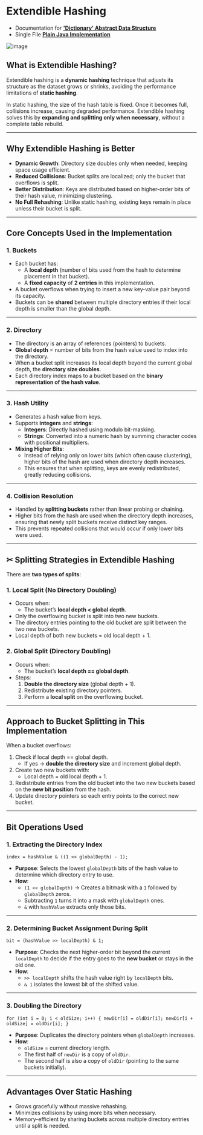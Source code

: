 # Extendible Hashing
- Documentation for [<u><b>'Dictionary' Abstract Data Structure</b></u>](https://github.com/yashasviyadav1/dsa-questions/blob/main/Core-Concepts/Dictionaries.md)
- Single File [<u><b>Plain Java Implementation</b></u>](https://github.com/yashasviyadav1/dsa-questions/blob/main/Core-Concepts/ExtendibleHashingImplementation.java)

![image](https://camo.githubusercontent.com/9b83451d6e50b6317ed46f49f1ffc2d6e9c1027c0e6f7aedbeb8450af3f771e0/68747470733a2f2f6d656469612e6765656b73666f726765656b732e6f72672f77702d636f6e74656e742f75706c6f6164732f32303139303830363136303031352f42617369632d5374727563747572652d6f662d457874656e6469626c652d48617368696e672e706e67)
## What is Extendible Hashing?
Extendible hashing is a **dynamic hashing** technique that adjusts its structure as the dataset grows or shrinks, avoiding the performance limitations of **static hashing**.

In static hashing, the size of the hash table is fixed. Once it becomes full, collisions increase, causing degraded performance. Extendible hashing solves this by **expanding and splitting only when necessary**, without a complete table rebuild.

---

## Why Extendible Hashing is Better
- **Dynamic Growth**: Directory size doubles only when needed, keeping space usage efficient.
- **Reduced Collisions**: Bucket splits are localized; only the bucket that overflows is split.
- **Better Distribution**: Keys are distributed based on higher-order bits of their hash value, minimizing clustering.
- **No Full Rehashing**: Unlike static hashing, existing keys remain in place unless their bucket is split.

---

## Core Concepts Used in the Implementation

### 1. **Buckets**
- Each bucket has:
    - A **local depth** (number of bits used from the hash to determine placement in that bucket).
    - A **fixed capacity** of **2 entries** in this implementation.
- A bucket overflows when trying to insert a new key-value pair beyond its capacity.
- Buckets can be **shared** between multiple directory entries if their local depth is smaller than the global depth.

---

### 2. **Directory**
- The directory is an array of references (pointers) to buckets.
- **Global depth** = number of bits from the hash value used to index into the directory.
- When a bucket split increases its local depth beyond the current global depth, the **directory size doubles**.
- Each directory index maps to a bucket based on the **binary representation of the hash value**.

---

### 3. **Hash Utility**
- Generates a hash value from keys.
- Supports **integers** and **strings**:
    - **Integers**: Directly hashed using modulo bit-masking.
    - **Strings**: Converted into a numeric hash by summing character codes with positional multipliers.
- **Mixing Higher Bits**:
    - Instead of relying only on lower bits (which often cause clustering), higher bits of the hash are used when directory depth increases.
    - This ensures that when splitting, keys are evenly redistributed, greatly reducing collisions.

---

### 4. **Collision Resolution**
- Handled by **splitting buckets** rather than linear probing or chaining.
- Higher bits from the hash are used when the directory depth increases, ensuring that newly split buckets receive distinct key ranges.
- This prevents repeated collisions that would occur if only lower bits were used.

---

## ✂ Splitting Strategies in Extendible Hashing

There are **two types of splits**:

### **1. Local Split (No Directory Doubling)**
- Occurs when:
    - The bucket’s **local depth < global depth**.
- Only the overflowing bucket is split into two new buckets.
- The directory entries pointing to the old bucket are split between the two new buckets.
- Local depth of both new buckets = old local depth + 1.

### **2. Global Split (Directory Doubling)**
- Occurs when:
    - The bucket’s **local depth == global depth**.
- Steps:
    1. **Double the directory size** (global depth + 1).
    2. Redistribute existing directory pointers.
    3. Perform a **local split** on the overflowing bucket.

---

##  Approach to Bucket Splitting in This Implementation

When a bucket overflows:
1. Check if local depth == global depth.
    - If yes → **double the directory size** and increment global depth.
2. Create two new buckets with:
    - Local depth = old local depth + 1.
3. Redistribute entries from the old bucket into the two new buckets based on the **new bit position** from the hash.
4. Update directory pointers so each entry points to the correct new bucket.

---


## Bit Operations Used

### 1. Extracting the Directory Index
`index = hashValue & ((1 << globalDepth) - 1);`
- **Purpose**: Selects the lowest `globalDepth` bits of the hash value to determine which directory entry to use.
- **How**:
    - `(1 << globalDepth)` → Creates a bitmask with a `1` followed by `globalDepth` zeros.
    - Subtracting `1` turns it into a mask with `globalDepth` ones.
    - `&` with `hashValue` extracts only those bits.

---

### 2. Determining Bucket Assignment During Split
`bit = (hashValue >> localDepth) & 1;`
- **Purpose**: Checks the next higher-order bit beyond the current `localDepth` to decide if the entry goes to the **new bucket** or stays in the old one.
- **How**:
    - `>> localDepth` shifts the hash value right by `localDepth` bits.
    - `& 1` isolates the lowest bit of the shifted value.

---

### 3. Doubling the Directory
`for (int i = 0; i < oldSize; i++) { newDir[i] = oldDir[i]; newDir[i + oldSize] = oldDir[i]; }`
- **Purpose**: Duplicates the directory pointers when `globalDepth` increases.
- **How**:
    - `oldSize` = current directory length.
    - The first half of `newDir` is a copy of `oldDir`.
    - The second half is also a copy of `oldDir` (pointing to the same buckets initially).

---

## Advantages Over Static Hashing
- Grows gracefully without massive rehashing.
- Minimizes collisions by using more bits when necessary.
- Memory-efficient by sharing buckets across multiple directory entries until a split is needed.
